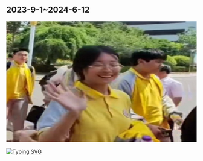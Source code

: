 ##	2023-9-1~2024-6-12
<img   src="https://github.com/nacglalevin/Eternal-Love/blob/main/Beloved.jpg" alt="Beloved" width="520" height="320"/> 

[![Typing SVG](https://readme-typing-svg.herokuapp.com?font=comfortaa&color=%FFFFFF&size=25&height=40&lines=听着一遍又一遍的须尽欢;敬我们2023年的初次相见;想到冗长的一生再难与她想遇;我难免哽咽;再若相逢不知何年何月;你我今生缘分太薄;愿与她来世再见)](https://git.io/typing-svg)
 